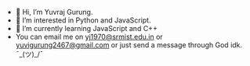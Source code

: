 - 👋 Hi, I’m Yuvraj Gurung.
- 👀 I’m interested in Python and JavaScript.
- 🌱 I’m currently learning JavaScript and C++
- You can email me on yj1970@srmist.edu.in or yuvigurung2467@gmail.com or just send a message through God idk.  
¯\_(ツ)_/¯
